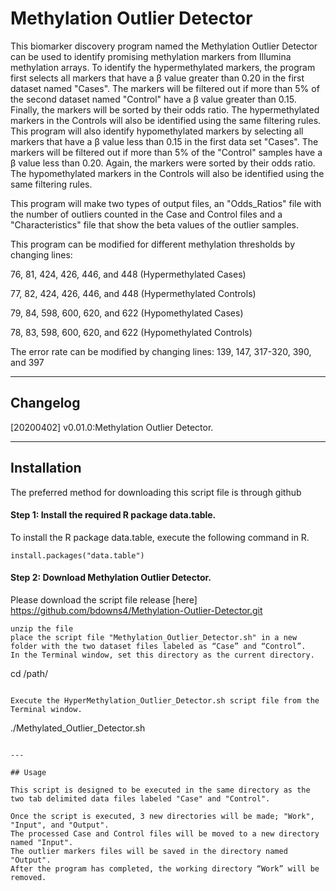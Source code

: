 Methylation Outlier Detector 
=======
This biomarker discovery program named the Methylation Outlier Detector can be used to identify promising methylation markers from Illumina methylation arrays. To identify the hypermethylated markers, the program first selects all markers that have a β value greater than 0.20 in the first dataset named "Cases". The markers will be filtered out if more than 5% of the second dataset named "Control" have a β value greater than 0.15. Finally, the markers will be sorted by their odds ratio. The hypermethylated markers in the Controls will also be identified using the same filtering rules.
This program will also identify hypomethylated markers by selecting all markers that have a β value less than 0.15 in the first data set "Cases". The markers will be filtered out if more than 5% of the "Control" samples have a β value less than 0.20. Again, the markers were sorted by their odds ratio. The hypomethylated markers in the Controls will also be identified using the same filtering rules.

This program will make two types of output files, an "Odds_Ratios" file with the number of outliers counted in the Case and Control files and a "Characteristics" file that show the beta values of the outlier samples.

This program can be modified for different methylation thresholds by changing lines:

76, 81, 424, 426, 446, and 448 (Hypermethylated Cases)

77, 82, 424, 426, 446, and 448 (Hypermethylated Controls)

79, 84, 598, 600, 620, and 622 (Hypomethylated Cases)

78, 83, 598, 600, 620, and 622 (Hypomethylated Controls)

The error rate can be modified by changing lines:
139, 147, 317-320, 390, and 397

---

## Changelog
[20200402] v0.01.0:Methylation Outlier Detector.

---

## Installation

The preferred method for downloading this script file is through github


#### Step 1: Install the required R package data.table.

To install the R package data.table, execute the following command in R.

```
install.packages("data.table")

```

#### Step 2: Download Methylation Outlier Detector.

Please download the script file release [here] https://github.com/bdowns4/Methylation-Outlier-Detector.git

```
unzip the file
place the script file "Methylation_Outlier_Detector.sh" in a new folder with the two dataset files labeled as “Case” and “Control”.
In the Terminal window, set this directory as the current directory.

```
cd /path/

```

Execute the HyperMethylation_Outlier_Detector.sh script file from the Terminal window.

```

./Methylated_Outlier_Detector.sh

```

---

## Usage

This script is designed to be executed in the same directory as the two tab delimited data files labeled "Case" and "Control". 

Once the script is executed, 3 new directories will be made; "Work", "Input", and "Output".
The processed Case and Control files will be moved to a new directory named "Input".
The outlier markers files will be saved in the directory named "Output".
After the program has completed, the working directory “Work” will be removed.
